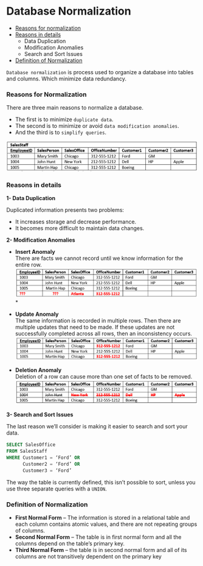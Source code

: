 # Database Normalization

* [Reasons for normalization](#reasons-for-normalization)
* [Reasons in details](#reasons-in-details)
    * Data Duplication
    * Modification Anomalies
    * Search and Sort Issues
* [Definition of Normalization](#definition-of-normalization)

`Database normalization` is process used to organize a database into tables and columns. Which minimize data redundancy.

### Reasons for Normalization
There are three main reasons to normalize a database.
* The first is to minimize `duplicate data`.
* The second is to minimize or avoid `data modification anomalies`.
* And the third is to `simplify queries`.

![Table Not Normalized](../images/data-modeling/Intro-Table-Not-Normalized.png)

### Reasons in details
**1- Data Duplication**

Duplicated information presents two problems:
* It increases storage and decrease performance.
* It becomes more difficult to maintain data changes.

**2- Modification Anomalies**

* **Insert Anomaly** <br>
There are facts we cannot record until we know information for the entire row.
![Insert Anomaly](../images/data-modeling/Intro-Insert-Anomaly.png)*

* **Update Anomaly** <br>
The same information is recorded in multiple rows. Then there are multiple updates that need to be made. If these updates are not successfully completed across all rows, then an inconsistency occurs.
![Update Anomaly](../images/data-modeling/Intro-Update-Anomaly.png)

* **Deletion Anomaly** <br>
Deletion of a row can cause more than one set of facts to be removed.
![Deletion Anomaly](../images/data-modeling/Intro-Deletion-Anomaly.png)

**3- Search and Sort Issues**

The last reason we’ll consider is making it easier to search and sort your data.
```sql
SELECT SalesOffice
FROM SalesStaff
WHERE Customer1 = ‘Ford’ OR
      Customer2 = ‘Ford’ OR
      Customer3 = ‘Ford’
```
The way the table is currently defined, this isn’t possible to sort, unless you use three separate queries with a `UNION`.

### Definition of Normalization
* **First Normal Form** – The information is stored in a relational table and each column contains atomic values, and there are not repeating groups of columns.
* **Second Normal Form** – The table is in first normal form and all the columns depend on the table’s primary key.
* **Third Normal Form** – the table is in second normal form and all of its columns are not transitively dependent on the primary key
